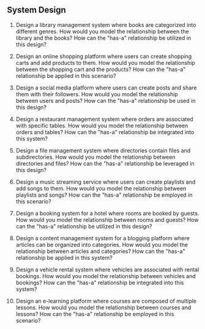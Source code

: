## System Design

1. Design a library management system where books are categorized into different genres. 
   How would you model the relationship between the library and the books? How can the "has-a" relationship be utilized in this design?

2. Design an online shopping platform where users can create shopping carts and add products to them. 
   How would you model the relationship between the shopping cart and the products? How can the "has-a" relationship be applied in this scenario?

3. Design a social media platform where users can create posts and share them with their followers. 
   How would you model the relationship between users and posts? How can the "has-a" relationship be used in this design?

4. Design a restaurant management system where orders are associated with specific tables. 
   How would you model the relationship between orders and tables? How can the "has-a" relationship be integrated into this system?

5. Design a file management system where directories contain files and subdirectories. 
   How would you model the relationship between directories and files? How can the "has-a" relationship be leveraged in this design?

6. Design a music streaming service where users can create playlists and add songs to them. 
   How would you model the relationship between playlists and songs? How can the "has-a" relationship be employed in this scenario?

7. Design a booking system for a hotel where rooms are booked by guests. 
   How would you model the relationship between rooms and guests? How can the "has-a" relationship be utilized in this design?

8. Design a content management system for a blogging platform where articles can be organized into categories. 
   How would you model the relationship between articles and categories? How can the "has-a" relationship be applied in this system?

9. Design a vehicle rental system where vehicles are associated with rental bookings. 
   How would you model the relationship between vehicles and bookings? How can the "has-a" relationship be integrated into this system?

10. Design an e-learning platform where courses are composed of multiple lessons. 
    How would you model the relationship between courses and lessons? How can the "has-a" relationship be employed in this scenario?